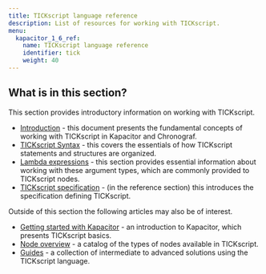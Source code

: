 ```yaml
---
title: TICKscript language reference
description: List of resources for working with TICKscript.
menu:
  kapacitor_1_6_ref:
    name: TICKscript language reference
    identifier: tick
    weight: 40
---
```


## What is in this section?

This section provides introductory information on working with TICKscript.

   * [Introduction](/kapacitor/v1.6/tick/introduction/) - this document presents the fundamental concepts of working with TICKscript in Kapacitor and Chronograf.
   * [TICKscript Syntax](/kapacitor/v1.6/tick/syntax/) - this covers the essentials of how TICKscript statements and structures are organized.
   * [Lambda expressions](/kapacitor/v1.6/tick/expr/) - this section provides essential information about working with these argument types, which are commonly provided to TICKscript nodes.
   * [TICKscript specification](/kapacitor/v1.6/reference/spec/) - (in the reference section) this introduces the specification defining TICKscript.

Outside of this section the following articles may also be of interest.

   * [Getting started with Kapacitor](/kapacitor/v1.6/introduction/getting-started/) - an introduction to Kapacitor, which presents TICKscript basics.
   * [Node overview](/kapacitor/v1.6/nodes/) - a catalog of the types of nodes available in TICKscript.
   * [Guides](/kapacitor/v1.6/guides/) - a collection of intermediate to advanced solutions using the TICKscript language.

   <br/>
